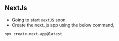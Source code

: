 ## NextJs

- Going to start `nextJS` soon.
- Create the next_js app using the below command,

```bash
npx create-next-app@latest
```

